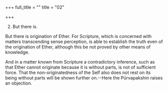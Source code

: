 +++
full_title = ""
title = "02"

+++


2. But there is.

But there is origination of Ether. For Scripture, which is concerned with matters transcending sense perception, is able to establish the truth even of the origination of Ether, although this be not proved by other means of knowledge.

 And in a matter known from Scripture a contradictory inference, such as that Ether cannot originate because it is without parts, is not of sufficient force. That the non-originatedness of the Self also does not rest on its being without parts will be shown further on.--Here the Pūrvapakshin raises an objection.


